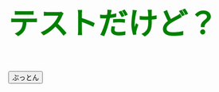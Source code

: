 <html>
<head>
<meta charset="UTF-8">
<script>
function clickBtn(){
  alert("テストですこんにちは\(語彙力\)");
  var str = document.getElementById("spell");
  document.getElementById("spell") = str;
}
</script>
</head>
<body>
<h1 style="color:green;font-size:60px;">テストだけど？</h1>
<br/>
<input type="button" value="ぶっとん" onclick="clickBtn()">
<p id="spell"></p>
</body>
</html>
